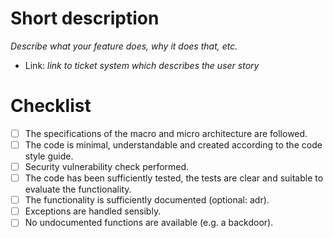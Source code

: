 # Short description

_Describe what your feature does, why it does that, etc._

- Link: _link to ticket system which describes the user story_


# Checklist
- [ ] The specifications of the macro and micro architecture are followed.
- [ ] The code is minimal, understandable and created according to the code style guide.
- [ ] Security vulnerability check performed.
- [ ] The code has been sufficiently tested, the tests are clear and suitable to evaluate the functionality.
- [ ] The functionality is sufficiently documented (optional: adr).
- [ ] Exceptions are handled sensibly.
- [ ] No undocumented functions are available (e.g. a backdoor).
